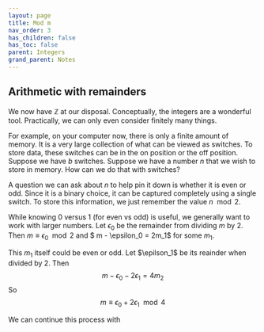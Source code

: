 ```yaml
---
layout: page
title: Mod m 
nav_order: 3
has_children: false
has_toc: false
parent: Integers 
grand_parent: Notes
---
```


## Arithmetic with remainders 

We now have $\mathbb{Z}$ at our disposal. Conceptually, the 
integers are a wonderful tool. Practically, we can only 
even consider finitely many things. 

For example, on your computer 
now, there is only a finite amount of memory. It is a very 
large collection of what can be viewed as switches. To store 
data, these switches can be in the on position or the off position. 
Suppose we have $b$ switches. Suppose we have a number $n$ that 
we wish to store in memory. How can we do that with switches? 

A question we can ask about $n$ to help pin it down is whether it 
is even or odd. Since it is a binary choice, it can be captured completely 
using a single switch. To store this information, we just remember the 
value $n \mod 2$. 

While knowing $0$ versus $1$ (for even vs odd) is useful, we generally 
want to work with larger numbers. Let $\epsilon_0$ be the remainder 
from dividing $m$ by $2$. Then $m \equiv \epsilon_0 \mod 2$ and 
$ m - \epsilon_0 = 2m_1$ for some $m_1$. 

This $m_1$ itself could be even or odd. Let $\epilson_1$ be its reainder 
when divided by $2$. Then 
$$
m - \epsilon_0 - 2\epsilon_1 = 4m_2
$$
So 
$$ 
m \equiv \epsilon_0 + 2 \epsilon_1 \mod 4
$$

We can continue this process with 

